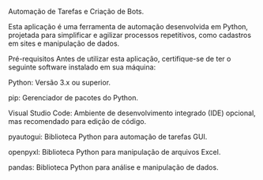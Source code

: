 Automação de Tarefas e Criação de Bots.


Esta aplicação é uma ferramenta de automação desenvolvida em Python, projetada para simplificar e agilizar processos repetitivos, como cadastros em sites e manipulação de dados.

Pré-requisitos
Antes de utilizar esta aplicação, certifique-se de ter o seguinte software instalado em sua máquina:

Python: Versão 3.x ou superior.

pip: Gerenciador de pacotes do Python.

Visual Studio Code: Ambiente de desenvolvimento integrado (IDE) opcional, mas recomendado para edição de código.

pyautogui: Biblioteca Python para automação de tarefas GUI.

openpyxl: Biblioteca Python para manipulação de arquivos Excel.

pandas: Biblioteca Python para análise e manipulação de dados.
